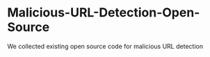 # Malicious-URL-Detection-Open-Source
We collected existing open source code for malicious URL detection
